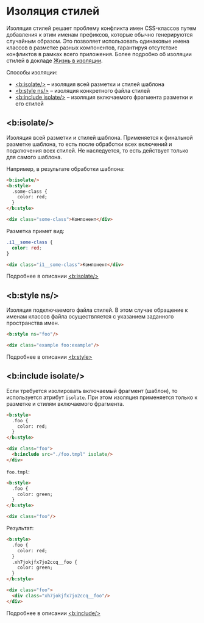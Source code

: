 # Изоляция стилей

Изоляция стилей решает проблему конфликта имен CSS-классов путем добавления к этим именам префиксов, которые обычно генерируются случайным образом. Это позволяет использовать одинаковые имена классов в разметке разных компонентов, гарантируя отсутствие конфликтов в рамках всего приложения. Более подробно об изоляции стилей в докладе [Жизнь в изоляции](http://www.slideshare.net/basisjs/ss-48417378/).

Способы изоляции:

- [&lt;b:isolate/&gt;](#bisolate) – изоляция всей разметки и стилей шаблона
- [&lt;b:style ns/&gt;](#bstyle-ns) – изоляция конкретного файла стилей
- [&lt;b:include isolate/&gt;](#binclude-isolate) – изоляция включаемого фрагмента разметки и его стилей

## &lt;b:isolate/&gt;

Изоляция всей разметки и стилей шаблона. Применяется к финальной разметке шаблона, то есть после обработки всех включений и подключения всех стилей. Не наследуется, то есть действует только для самого шаблона.

Например, в результате обработки шаблона:

```html
<b:isolate/>
<b:style>
  .some-class {
    color: red;
  }
</b:style>

<div class="some-class">Компонент</div>
```

Разметка примет вид:

```css
.i1__some-class {
  color: red;
}
```

```html
<div class="i1__some-class">Компонент</div>
```

Подробнее в описании [&lt;b:isolate/&gt;](b-isolate.md)

## &lt;b:style ns/&gt;

Изоляция подключаемого файла стилей. В этом случае обращение к именам классов файла осуществляется с указанием заданного пространства имен.

```html
<b:style ns="foo"/>

<div class="example foo:example"/>
```

Подробнее в описании [&lt;b:style&gt;](b-style.md#Изоляция-стилей)

## &lt;b:include isolate/&gt;

Если требуется изолировать включаемый фрагмент (шаблон), то используется атрибут `isolate`. При этом изоляция применяется только к разметке и стилям включаемого фрагмента.

```html
<b:style>
  .foo {
    color: red;
  }
</b:style>

<div class="foo">
  <b:include src="./foo.tmpl" isolate/>
</div>
```

`foo.tmpl`:

```html
<b:style>
  .foo {
    color: green;
  }
</b:style>

<div class="foo"/>
```

Результат:

```html
<b:style>
  .foo {
    color: red;
  }
  .xh7jokjfx7jo2ccq__foo {
    color: green;
  }
</b:style>

<div class="foo">
  <div class="xh7jokjfx7jo2ccq__foo"/>
</div>
```

Подробнее в описании [&lt;b:include/&gt;](b-include.md#Изоляция-стилей)
